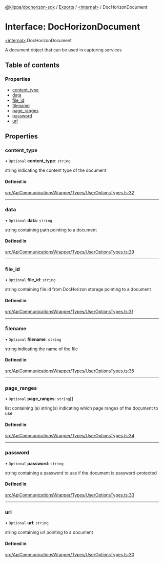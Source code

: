 [@klippa/dochorizon-sdk](../README.md) / [Exports](../modules.md) / [\<internal\>](../modules/internal_.md) / DocHorizonDocument

# Interface: DocHorizonDocument

[\<internal\>](../modules/internal_.md).DocHorizonDocument

A document object that can be used in capturing services

## Table of contents

### Properties

- [content\_type](internal_.DocHorizonDocument.md#content_type)
- [data](internal_.DocHorizonDocument.md#data)
- [file\_id](internal_.DocHorizonDocument.md#file_id)
- [filename](internal_.DocHorizonDocument.md#filename)
- [page\_ranges](internal_.DocHorizonDocument.md#page_ranges)
- [password](internal_.DocHorizonDocument.md#password)
- [url](internal_.DocHorizonDocument.md#url)

## Properties

### content\_type

• `Optional` **content\_type**: `string`

string indicating the content type of the document

#### Defined in

[src/ApiCommunicationsWrapper/Types/UserOptionsTypes.ts:32](https://github.com/klippa-app/js-dochorizon-sdk/blob/205a2fd/src/ApiCommunicationsWrapper/Types/UserOptionsTypes.ts#L32)

___

### data

• `Optional` **data**: `string`

string containing path pointing to a document

#### Defined in

[src/ApiCommunicationsWrapper/Types/UserOptionsTypes.ts:29](https://github.com/klippa-app/js-dochorizon-sdk/blob/205a2fd/src/ApiCommunicationsWrapper/Types/UserOptionsTypes.ts#L29)

___

### file\_id

• `Optional` **file\_id**: `string`

string containing file id from DocHorizon storage pointing to a document

#### Defined in

[src/ApiCommunicationsWrapper/Types/UserOptionsTypes.ts:31](https://github.com/klippa-app/js-dochorizon-sdk/blob/205a2fd/src/ApiCommunicationsWrapper/Types/UserOptionsTypes.ts#L31)

___

### filename

• `Optional` **filename**: `string`

string indicating the name of the file

#### Defined in

[src/ApiCommunicationsWrapper/Types/UserOptionsTypes.ts:35](https://github.com/klippa-app/js-dochorizon-sdk/blob/205a2fd/src/ApiCommunicationsWrapper/Types/UserOptionsTypes.ts#L35)

___

### page\_ranges

• `Optional` **page\_ranges**: `string`[]

list containing (a) string(s) indicating which page ranges of the
document to use

#### Defined in

[src/ApiCommunicationsWrapper/Types/UserOptionsTypes.ts:34](https://github.com/klippa-app/js-dochorizon-sdk/blob/205a2fd/src/ApiCommunicationsWrapper/Types/UserOptionsTypes.ts#L34)

___

### password

• `Optional` **password**: `string`

string containing a password to use if the document is password-protected

#### Defined in

[src/ApiCommunicationsWrapper/Types/UserOptionsTypes.ts:33](https://github.com/klippa-app/js-dochorizon-sdk/blob/205a2fd/src/ApiCommunicationsWrapper/Types/UserOptionsTypes.ts#L33)

___

### url

• `Optional` **url**: `string`

string containing url pointing to a document

#### Defined in

[src/ApiCommunicationsWrapper/Types/UserOptionsTypes.ts:30](https://github.com/klippa-app/js-dochorizon-sdk/blob/205a2fd/src/ApiCommunicationsWrapper/Types/UserOptionsTypes.ts#L30)
